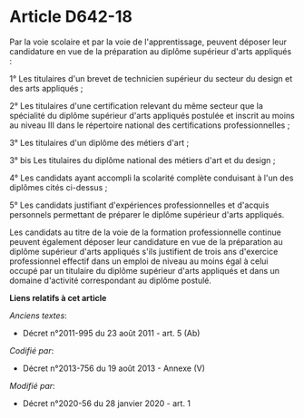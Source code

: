 # Article D642-18

Par la voie scolaire et par la voie de l'apprentissage, peuvent déposer leur candidature en vue de la préparation au diplôme
supérieur d'arts appliqués :

1° Les titulaires d'un brevet de technicien supérieur du secteur du design et des arts appliqués ;

2° Les titulaires d'une certification relevant du même secteur que la spécialité du diplôme supérieur d'arts appliqués
postulée et inscrit au moins au niveau III dans le répertoire national des certifications professionnelles ;

3° Les titulaires d'un diplôme des métiers d'art ;

3° bis Les titulaires du diplôme national des métiers d'art et du design ;

4° Les candidats ayant accompli la scolarité complète conduisant à l'un des diplômes cités ci-dessus ;

5° Les candidats justifiant d'expériences professionnelles et d'acquis personnels permettant de préparer le diplôme supérieur
d'arts appliqués.

Les candidats au titre de la voie de la formation professionnelle continue peuvent également déposer leur candidature en vue
de la préparation au diplôme supérieur d'arts appliqués s'ils justifient de trois ans d'exercice professionnel effectif dans
un emploi de niveau au moins égal à celui occupé par un titulaire du diplôme supérieur d'arts appliqués et dans un domaine
d'activité correspondant au diplôme postulé.

**Liens relatifs à cet article**

_Anciens textes_:

  - Décret n°2011-995 du 23 août 2011 - art. 5 (Ab)

_Codifié par_:

  - Décret n°2013-756 du 19 août 2013 -  Annexe (V)

_Modifié par_:

  - Décret n°2020-56 du 28 janvier 2020 - art. 1
